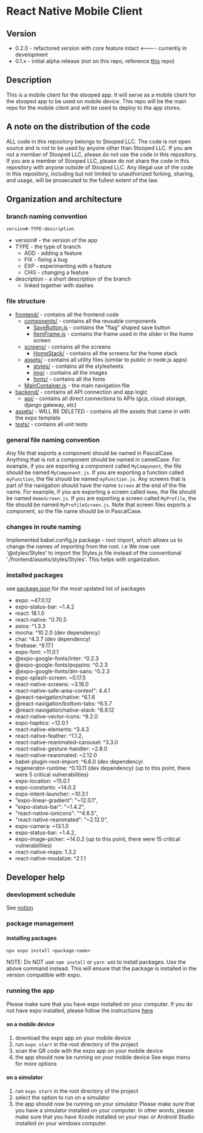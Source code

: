 # React Native Mobile Client

## Version
- 0.2.0 - refactored version with core feature intact  <---- currently in development
- 0.1.x - initial alpha release (not on this repo, reference [this](https://github.com/StoopedLLC/React-Native-MobileApp) repo)

## Description
This is a mobile client for the stooped app. It will serve as a mobile client for the stooped app to be used on mobile device. This repo will be the main repo for the mobile client and will be used to deploy to the app stores. 

## A note on the distribution of the code
ALL code in this repository belongs to Stooped LLC. The code is not open source and is not to be used by anyone other than Stooped LLC. If you are not a member of Stooped LLC, please do not use the code in this repository. If you are a member of Stooped LLC, please do not share the code in this repository with anyone outside of Stooped LLC. Any illegal use of the code in this repository, including but not limited to unauthorized forking, sharing, and usage, will be prosecuted to the fullest extent of the law.


## Organization and architecture

### branch naming convention
`version#-TYPE-description`
* version# - the version of the app
* TYPE - the type of branch
    - ADD - adding a feature
    - FIX - fixing a bug
    - EXP - experimenting with a feature
    - CHG - changing a feature
* description - a short description of the branch
     - linked together with dashes

### file structure
* [frontend/](/frontend/) - contains all the frontend code
    - [components/](/frontend/components/) - contains all the reusable components
        * [SaveButton.js](/frontend/components/SaveButton.js) - contains the "flag" shaped save button
        * [ItemFrame.js](/frontend/components/ItemFrame.js) - contains the frame used in the slider in the home screen
    - [screens/](/frontend/screens) - contains all the screens
        * [HomeStack/](/frontend/screens/HomeStack/) - contains all the screens for the home stack
    - [assets/](/frontend/assets/) - contains all utility files (similar to public in node.js apps)
        * [styles/]() - contains all the stylesheets
        * [img/](/frontend/src/images/) - contains all the images
        * [fonts/](/frontend/src/fonts/) - contains all the fonts
    - [MainContainer.js](/frontend/MainContainer.js) - the main navigation file
* [backend/]() - contains all API connection and app logic
    - [api/]() - contains all direct connections to APIs (gcp, cloud storage, django gateway, etc)
* [assets/](/assets/) - WILL BE DELETED - contains all the assets that came in with the expo template
* [tests/](/tests/) - contains all unit tests

### general file naming convention
Any file that exports a component should be named in PascalCase. Anything that is not a component should be named in camelCase. For example, if you are exporting a component called `MyComponent`, the file should be named `MyComponent.js`. If you are exporting a function called `myFunction`, the file should be named `myFunction.js`.
Any screens that is part of the navigation should have the name `Screen` at the end of the file name. For example, if you are exporting a screen called `Home`, the file should be named `HomeScreen.js`. If you are exporting a screen called `MyProfile`, the file should be named `MyProfileScreen.js`. Note that screen files exports a component, so the file name should be in PascalCase.


### changes in route naming
Implemented babel.config.js package - root import, which allows us to change the names of importing from the root. i.e We now use '@styles/Styles' to import the Styles.js file instead of the conventional './frontend/assets/styles/Styles'. This helps with organization.


### installed packages
see [package.json](/package.json) for the most updated list of packages
* expo: ~47.0.12
* expo-status-bar: ~1.4.2
* react: 18.1.0
* react-native: "0.70.5
* axios: ^1.3.3
* mocha: ^10.2.0 (dev dependency)
* chai: ^4.3.7 (dev dependency)
* firebase: ^9.17.1
* expo-font: ~11.0.1
* @expo-google-fonts/inter: ^0.2.3
* @expo-google-fonts/poppins: ^0.2.3
* @expo-google-fonts/dm-sans: ^0.2.3
* expo-splash-screen: ~0.17.5
* react-native-screens: ~3.18.0
* react-native-safe-area-context": 4.4.1
* @react-navigation/native: ^6.1.6
* @react-navigation/bottom-tabs: ^6.5.7
* @react-navigation/native-stack: ^6.9.12
* react-native-vector-icons: ^9.2.0
* expo-haptics: ~12.0.1
* react-native-elements: ^3.4.3
* react-native-feather: ^1.1.2,
* react-native-reanimated-carousel: ^3.3.0
* react-native-gesture-handler: ~2.8.0
* react-native-reanimated: ~2.12.0
* babel-plugin-root-import: ^6.6.0 (dev dependency)
* regenerator-runtime: ^0.13.11 (dev dependency)
(up to this point, there were 5 critical vulnerabilities)
* expo-location: ~15.0.1
* expo-constants: ~14.0.2
* expo-intent-launcher: ~10.3.1
* "expo-linear-gradient": "~12.0.1",
* "expo-status-bar": "~1.4.2",
* "react-native-ionicons": "^4.6.5",
* "react-native-reanimated": "~2.12.0",
* expo-camera: ~13.1.0
* expo-status-bar: ~1.4.2,
* expo-image-picker: ~14.0.2
(up to this point, there were 15 critical vulnerabilities)
* react-native-maps: 1.3.2
* react-native-modalize: ^2.1.1



## Developer help

### deevlopment schedule
See [notion]()

### package management

#### installing packages
```
npx expo install <package-name>
```
NOTE: Do NOT use `npm install` or `yarn add` to install packages. Use the above command instead. This will ensure that the package is installed in the version compatible with expo.

### running the app
Please make sure that you have expo installed on your computer. If you do not have expo installed, please follow the instructions [here](https://docs.expo.io/get-started/installation/)

#### on a mobile device
1. download the expo app on your mobile device
2. run `expo start` in the root directory of the project
3. scan the QR code with the expo app on your mobile device
4. the app should now be running on your mobile device
See expo menu for more options

#### on a simulator
1. run `expo start` in the root directory of the project
2. select the option to run on a simulator
3. the app should now be running on your simulator
Please make sure that you have a simulator installed on your computer. In other words, please make sure that you have Xcode installed on your mac or Android Studio installed on your windows computer.




